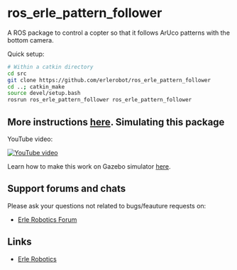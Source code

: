 # ros_erle_pattern_follower
A ROS package to control a copter so that it follows ArUco patterns with the bottom camera.

Quick setup:
```bash
# Within a catkin directory
cd src
git clone https://github.com/erlerobot/ros_erle_pattern_follower
cd ..; catkin_make
source devel/setup.bash
rosrun ros_erle_pattern_follower ros_erle_pattern_follower
```
More instructions [here](http://erlerobotics.com/docs/Simulation/Vehicles/Erle-Copter/Tutorial_5_Pattern_follower.html).
Simulating this package
------------------------
YouTube video:

[![YouTube video](http://img.youtube.com/vi/xNengdC0_8s/0.jpg)](http://www.youtube.com/watch?v=xNengdC0_8s)

Learn how to make this work on Gazebo simulator [here](http://erlerobotics.com/docs/Simulation/Vehicles/Erle-Copter/Tutorial_5_Pattern_follower.html).


Support forums and chats
------------------------

Please ask your questions not related to bugs/feauture requests on:
- [Erle Robotics Forum](http://forum.erlerobotics.com/)


Links
-----

  - [Erle Robotics](www.erlerobotics.com)
